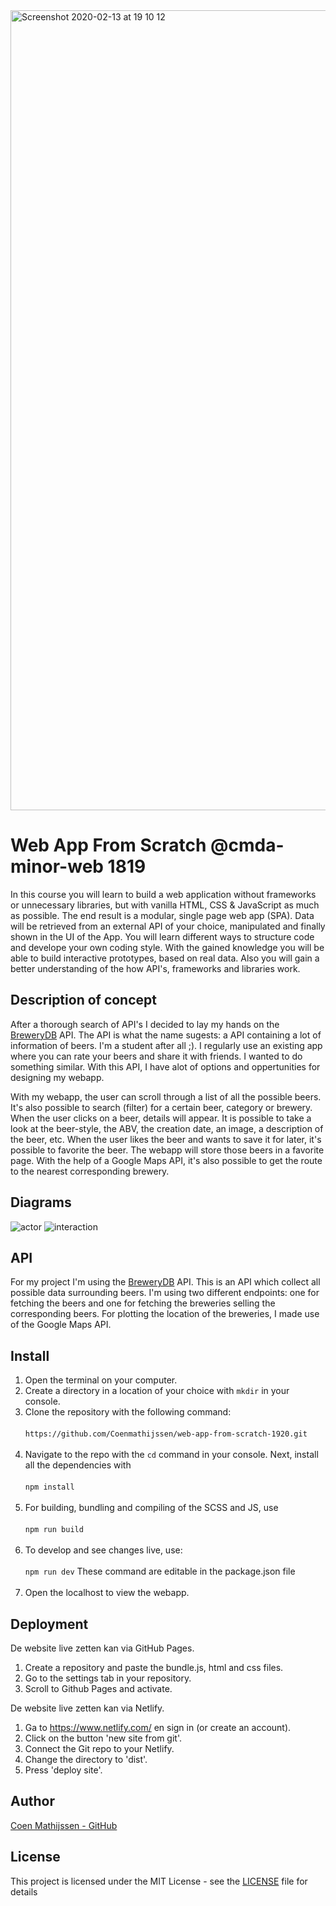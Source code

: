 <img width="1280" alt="Screenshot 2020-02-13 at 19 10 12" src="https://user-images.githubusercontent.com/43337909/74464941-c4141c00-4e94-11ea-9995-a05b087455c0.png">

# Web App From Scratch @cmda-minor-web 1819

In this course you will learn to build a web application without frameworks or unnecessary libraries, but with vanilla HTML, CSS & JavaScript as much as possible. The end result is a modular, single page web app (SPA). Data will be retrieved from an external API of your choice, manipulated and finally shown in the UI of the App. You will learn different ways to structure code and develope your own coding style. With the gained knowledge you will be able to build interactive prototypes, based on real data. Also you will gain a better understanding of the how API's, frameworks and libraries work.

## Description of concept
After a thorough search of API's I decided to lay my hands on the [BreweryDB](brewerydb.com/) API. The API is what the name sugests: a API containing a lot of information of beers. I'm a student after all ;). I regularly use an existing app where you can rate your beers and share it with friends. I wanted to do something similar. With this API, I have alot of options and oppertunities for designing my webapp. 

With my webapp, the user can scroll through a list of all the possible beers. It's also possible to search (filter) for a certain beer, category or brewery. When the user clicks on a beer, details will appear. It is possible to take a look at the beer-style, the ABV, the creation date, an image, a description of the beer, etc. When the user likes the beer and wants to save it for later, it's possible to favorite the beer. The webapp will store those beers in a favorite page. With the help of a Google Maps API, it's also possible to get the route to the nearest corresponding brewery.


## Diagrams
![actor](https://user-images.githubusercontent.com/43337909/74465137-21a86880-4e95-11ea-857e-8fc8d67c7ebb.jpg)
![interaction](https://user-images.githubusercontent.com/43337909/74465147-25d48600-4e95-11ea-8a73-fd1a5baf1221.jpg)

## API
For my project I'm using the [BreweryDB](brewerydb.com/) API. This is an API which collect all possible data surrounding beers. I'm using two different endpoints: one for fetching the beers and one for fetching the breweries selling the corresponding beers. For plotting the location of the breweries, I made use of the Google Maps API. 

## Install
1. Open the terminal on your computer.
2. Create a directory in a location of your choice with `mkdir` in your console.
3. Clone the repository with the following command:
<br></br>
`https://github.com/Coenmathijssen/web-app-from-scratch-1920.git`
<br></br>
4. Navigate to the repo with the `cd` command in your console. Next, install all the dependencies with 
<br></br>
`npm install`
<br></br>
5. For building, bundling and compiling of the SCSS and JS, use
<br></br>
`npm run build`
<br></br>
6. To develop and see changes live, use:
<br></br>
`npm run dev`
These command are editable in the package.json file
<br></br>
6. Open the localhost to view the webapp.

## Deployment
De website live zetten kan via GitHub Pages. 
1. Create a repository and paste the bundle.js, html and css files.
2. Go to the settings tab in your repository.
3. Scroll to Github Pages and activate.

De website live zetten kan via Netlify.
1. Ga to https://www.netlify.com/ en sign in (or create an account).
2. Click on the button 'new site from git'.
3. Connect the Git repo to your Netlify.
4. Change the directory to 'dist'.
5. Press 'deploy site'.

## Author 
[Coen Mathijssen - GitHub](https://github.com/Coenmathijssen/)

## License
This project is licensed under the MIT License - see the [LICENSE](https://github.com/Wiebsonice/functional-programming/blob/master/LICENSE) file for details
